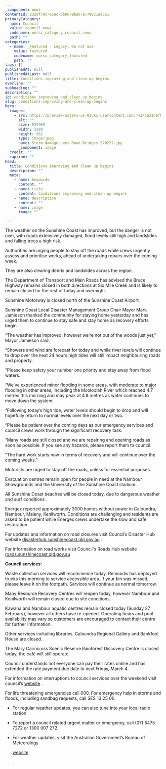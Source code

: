 ```yaml
---
_component: news
contentId: 2329f79c-66ec-5b06-9beb-a779031ea551
primaryCategory:
  name: Council
  value: council-news
  codename: oursc_category_council_news
  path: ""
categories:
  - name: _Featured - Legacy. Do not use
    value: featured
    codename: oursc_category_featured
    path: ""
tags: []
publishedAt: null
publishedAtLast: null
title: Conditions improving and clean up begins
overline: ""
subheading: ""
description: ""
id: conditions_improving_and_clean_up_begins
slug: conditions-improving-and-clean-up-begins
hero:
  images:
    - src: https://preview-assets-us-01.kc-usercontent.com:443/c631baf8-1b46-001f-580c-d0001b68b4a8/1053d89d-7b92-4225-868f-8a9b86573f37/Storm-damage-Lees-Road-Bridges-270222.jpg
      alt: ""
      size: 539965
      width: 1280
      height: 962
      type: image/jpeg
      name: Storm-damage-Lees-Road-Bridges-270222.jpg
      _component: image
  credit: ""
  caption: ""
head:
  title: Conditions improving and clean up begins
  description: ""
  meta:
    - name: keywords
      content: ""
    - name: title
      content: Conditions improving and clean up begins
    - name: description
      content: ""
    - name: image
      image: ""

---
```

The weather on the Sunshine Coast has improved, but the danger is not over, with roads extensively damaged, flood levels still high and landslides and falling trees a high risk.

Authorities are urging people to stay off the roads while crews urgently assess and prioritise works, ahead of undertaking repairs over the coming week.

They are also clearing debris and landslides across the region.

The Department of Transport and Main Roads has advised the Bruce Highway remains closed in both directions at Six Mile Creek and is likely to remain closed for the rest of today and overnight.

Sunshine Motorway is closed north of the Sunshine Coast Airport.

Sunshine Coast Local Disaster Management Group Chair Mayor Mark Jamieson thanked the community for staying home yesterday and has urged them to continue to stay safe and stay home as recovery efforts begin.

“The weather has improved, however we’re not out of the woods just yet,” Mayor Jamieson said.

“Showers and wind are forecast for today and while river levels will continue to drop over the next 24 hours high tides will still impact neighbouring roads and property.

“Please keep safety your number one priority and stay away from flood waters.

“We’ve experienced minor flooding in some areas, with moderate to major flooding in other areas, including the Mooloolah River which reached 4.7 metres this morning and may peak at 4.8 metres as water continues to move down the system.

“Following today’s high tide, water levels should begin to drop and will hopefully return to normal levels over the next day or two.

“Please be patient over the coming days as our emergency services and council crews work through the significant recovery task.

“Many roads are still closed and we are repairing and opening roads as soon as possible. If you see any hazards, please report them to council.

“The hard work starts now in terms of recovery and will continue over the coming weeks.”

Motorists are urged to stay off the roads, unless for essential purposes.

Evacuation centres remain open for people in need at the Nambour Showgrounds and the University of the Sunshine Coast stadium.

All Sunshine Coast beaches will be closed today, due to dangerous weather and surf conditions.

Energex reported approximately 3000 homes without power in Caloundra, Nambour, Maleny, Kenilworth. Conditions are challenging and residents are asked to be patient while Energex crews undertake the slow and safe restoration.

For updates and information on road closures visit Council’s Disaster Hub website [disasterhub.sunshinecoast.qld.gov.au](http://disaster.sunshinecoast.qld.gov.au/)
.

For information on road works visit Council's Roads Hub website [roads.sunshinecoast.qld.gov.au](https://roads.sunshinecoast.qld.gov.au/)


**Council services:**

Waste collection services will recommence today. Remondis has deployed trucks this morning to service accessible area. If your bin was missed, please leave it on the footpath. Services will continue as normal tomorrow.

Many Resource Recovery Centres will reopen today, however Nambour and Kenilworth will remain closed due to site conditions.

Kawana and Nambour aquatic centres remain closed today (Sunday 27 February), however all others have re-opened. Operating hours and pool availability may vary so customers are encouraged to contact their centre for further information.

Other services including libraries, Caloundra Regional Gallery and Bankfoot House are closed.

The Mary Cairncross Scenic Reserve Rainforest Discovery Centre is closed today, the café will still operate.

Council understands not everyone can pay their rates online and has extended the rate payment due date to next Friday, March 4.

For information on interruptions to council services over the weekend visit council’s [website](https://www.sunshinecoast.qld.gov.au/Council/Contact-Council/Council-services-disaster)
.

For life threatening emergencies call 000. For emergency help in storms and floods, including sandbag requests, call SES 13 25 00.

*   For regular weather updates, you can also tune into your local radio station.

*   To report a council related urgent matter or emergency, call (07) 5475 7272 or 1300 007 272.

*   For weather updates, visit the Australian Government’s Bureau of Meteorology 

    [website](http://www.bom.gov.au/?ref=logo)


    .
